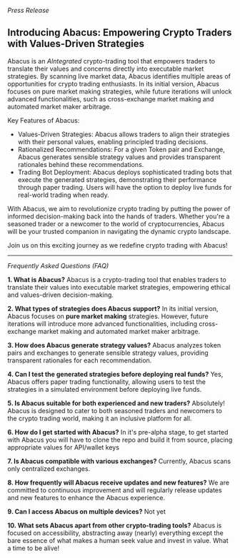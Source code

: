 _Press Release_

## Introducing Abacus: Empowering Crypto Traders with Values-Driven Strategies

Abacus is an _AIntegrated_ crypto-trading tool that empowers traders to translate their values and concerns directly into executable market strategies. By scanning live market data, Abacus identifies multiple areas of opportunities for crypto trading enthusiasts. In its initial version, Abacus focuses on pure market making strategies, while future iterations will unlock advanced functionalities, such as cross-exchange market making and automated market maker arbitrage.

Key Features of Abacus:
- Values-Driven Strategies: Abacus allows traders to align their strategies with their personal values, enabling principled trading decisions.
- Rationalized Recommendations: For a given Token pair and Exchange, Abacus generates sensible strategy values and provides transparent rationales behind these recommendations.
- Trading Bot Deployment: Abacus deploys sophisticated trading bots that execute the generated strategies, demonstrating their performance through paper trading. Users will have the option to deploy live funds for real-world trading when ready.

With Abacus, we aim to revolutionize crypto trading by putting the power of informed decision-making back into the hands of traders. Whether you're a seasoned trader or a newcomer to the world of cryptocurrencies, Abacus will be your trusted companion in navigating the dynamic crypto landscape.

Join us on this exciting journey as we redefine crypto trading with Abacus!

---

_Frequently Asked Questions (FAQ)_

**1. What is Abacus?**
Abacus is a crypto-trading tool that enables traders to translate their values into executable market strategies, empowering ethical and values-driven decision-making.

**2. What types of strategies does Abacus support?**
In its initial version, Abacus focuses on **pure market making** strategies. However, future iterations will introduce more advanced functionalities, including cross-exchange market making and automated market maker arbitrage.

**3. How does Abacus generate strategy values?**
Abacus analyzes token pairs and exchanges to generate sensible strategy values, providing transparent rationales for each recommendation.

**4. Can I test the generated strategies before deploying real funds?**
Yes, Abacus offers paper trading functionality, allowing users to test the strategies in a simulated environment before deploying live funds.

**5. Is Abacus suitable for both experienced and new traders?**
Absolutely! Abacus is designed to cater to both seasoned traders and newcomers to the crypto trading world, making it an inclusive platform for all.

**6. How do I get started with Abacus?**
In it's pre-alpha stage, to get started with Abacus you will have to clone the repo and build it from source, placing appropriate values for API/wallet keys

**7. Is Abacus compatible with various exchanges?**
Currently, Abacus scans only centralized exchanges.

**8. How frequently will Abacus receive updates and new features?**
We are committed to continuous improvement and will regularly release updates and new features to enhance the Abacus experience.

**9. Can I access Abacus on multiple devices?**
Not yet

**10. What sets Abacus apart from other crypto-trading tools?**
Abacus is focused on accessibility, abstracting away (nearly) everything except the bare essence of what makes a human seek value and invest in value. What a time to be alive!